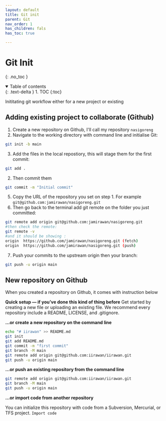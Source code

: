 ```yaml
---
layout: default
title: Git init
parent: Git
nav_order: 1
has_children: fals
has_toc: true

---
```



# Git Init
{: .no_toc }

<details open markdown="block">
  <summary>
    Table of contents
  </summary>
  {: .text-delta }
1. TOC
{:toc}
</details>

Inititating git workflow either for a new project or existing


## Adding existing project to collaborate (Github)

1. Create a new repository on Github, I'll call my repository `nasigoreng`
2. Navigate to the working directory with command line and initialise Git:
```bash
git init -b main
```
3. Add the files in the local repostiory, this will stage them for the first commit:
```bash
git add .
```
2. Then commit them
```bash
git commit -m "Initial commit"
```
5. Copy the URL of the repository you set on step 1. For example `git@github.com:jamirawan/nasigoreng.git`
6. Then go back to the terminal add git remote on the folder you just committed:
```bash
git remote add origin git@github.com:jamirawan/nasigoreng.git
#then check the remote:
git remote -v
#and it should be showing :
origin	https://github.com/jamirawan/nasigoreng.git (fetch)
origin	https://github.com/jamirawan/nasigoreng.git (push)
```

7. Push your commits to the upstream origin then your branch:
```bash
git push -u origin main
```


## New repository on Github

When you created a repository on Github, it comes with instruction below

**Quick setup — if you’ve done this kind of thing before**
Get started by creating a new file or uploading an existing file. We recommend every repository include a README, LICENSE, and .gitignore. 


**…or create a new repository on the command line**
```bash
echo "# iirawan" >> README.md
git init
git add README.md
git commit -m "first commit"
git branch -M main
git remote add origin git@github.com:iirawan/iirawan.git
git push -u origin main
```
**…or push an existing repository from the command line**
```bash
git remote add origin git@github.com:iirawan/iirawan.git
git branch -M main
git push -u origin main
```
**…or import code from another repository**

You can initialize this repository with code from a Subversion, Mercurial, or TFS project.
`Import code`
